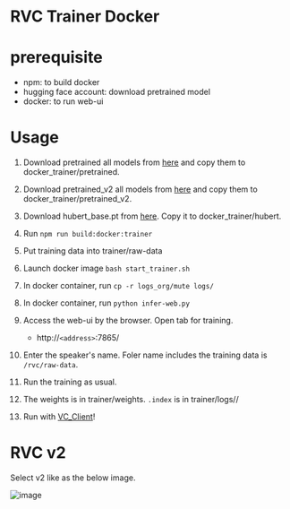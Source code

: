 # RVC Trainer Docker

# prerequisite

- npm: to build docker
- hugging face account: download pretrained model
- docker: to run web-ui

# Usage

1. Download pretrained all models from [here](https://huggingface.co/lj1995/VoiceConversionWebUI/tree/main/pretrained) and copy them to docker_trainer/pretrained.

2. Download pretrained_v2 all models from [here](https://huggingface.co/lj1995/VoiceConversionWebUI/tree/main/pretrained_v2) and copy them to docker_trainer/pretrained_v2.

3. Download hubert_base.pt from [here](https://huggingface.co/lj1995/VoiceConversionWebUI/tree/main). Copy it to docker_trainer/hubert.

4. Run `npm run build:docker:trainer`

5. Put training data into trainer/raw-data

6. Launch docker image `bash start_trainer.sh`

7. In docker container, run `cp -r logs_org/mute logs/`

8. In docker container, run `python infer-web.py`

9. Access the web-ui by the browser. Open tab for training.

   - http://`<address>`:7865/

10. Enter the speaker's name. Foler name includes the training data is `/rvc/raw-data`.

11. Run the training as usual.

12. The weights is in trainer/weights. `.index` is in trainer/logs/<name>/

13. Run with [VC_Client](https://github.com/w-okada/voice-changer)!

# RVC v2

Select v2 like as the below image.

![image](https://github.com/w-okada/rvc-trainer-docker/assets/48346627/71c86431-6b22-475e-969e-33e7616f3e99)
